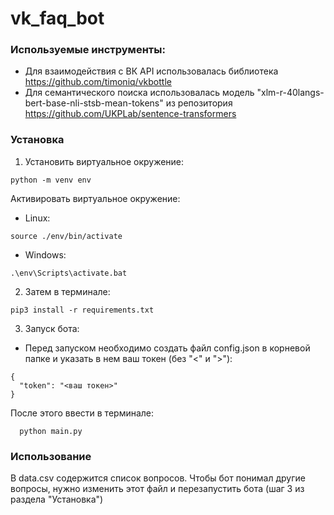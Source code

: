 # vk_faq_bot

### Используемые инструменты:
- Для взаимодействия с ВК API использовалась библиотека https://github.com/timoniq/vkbottle
- Для семантического поиска использовалась модель "xlm-r-40langs-bert-base-nli-stsb-mean-tokens" из репозитория https://github.com/UKPLab/sentence-transformers

### Установка
1. Установить виртуальное окружение:
```
python -m venv env
```
Активировать виртуальное окружение:
* Linux:
```
source ./env/bin/activate
```
* Windows:
```
.\env\Scripts\activate.bat
```
2. Затем в терминале:
```
pip3 install -r requirements.txt
```
3. Запуск бота:
* Перед запуском необходимо создать файл config.json в корневой папке и указать в нем ваш токен (без "<" и ">"):
```
{
  "token": "<ваш токен>"
}
```
После этого ввести в терминале:
```
  python main.py
```

### Использование

В data.csv содержится список вопросов. Чтобы бот понимал другие вопросы, нужно изменить этот файл и перезапустить бота (шаг 3 из раздела "Установка")
